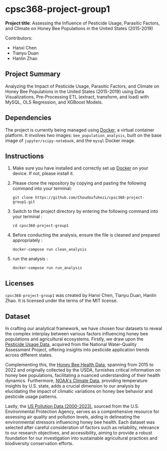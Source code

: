 # cpsc368-project-group1
**Project title**: Assessing the Influence of Pesticide Usage, Parasitic Factors, and Climate on Honey Bee Populations in the United States (2015-2019)

Contributors:

- Hanxi Chen
- Tianyu Duan
- Hanlin Zhao

## Project Summary

Analyzing the Impact of Pesticide Usage, Parasitic Factors, and Climate on Honey Bee Populations in the United States (2015-2019) using Data Visualizations, Pre-Processing ETL (extract, transform, and load) with MySQL, OLS Regression, and XGBoost Models.

## Dependencies

The project is currently being managed using [Docker](https://www.docker.com/), a virtual container platform. It involves two images: `bee_population_analysis`, built on the base image of `jupyter/scipy-notebook`, and the `mysql` Docker image.

## Instructions

1. Make sure you have installed and correctly set up [Docker](https://www.docker.com/) on your device. If not, please install it.
   
2. Please clone the repository by copying and pasting the following command into your terminal:
   
   `git clone https://github.com/Choudoufuhezi/cpsc368-project-group1.git`
  
3. Switch to the project directory by entering the following command into your terminal :

   `cd cpsc368-project-group1`

4. Before conducting the analysis, ensure the file is cleaned and prepared appropriately  :

   `docker-compose run clean_analysis`

5. run the analysis :

   `docker-compose run run_analysis`

## Licenses

`cpsc368-project-group1` was created by Hanxi Chen, Tianyu Duan, Hanlin Zhao. It is licensed under the terms of the MIT license.

## Dataset 

In crafting our analytical framework, we have chosen four datasets to reveal the complex interplay between various factors influencing honey bee populations and agricultural ecosystems. Firstly, we draw upon the [Pesticide Usage Data](https://www.kaggle.com/datasets/konradb/pesticide-usage-in-the-united-states/data), acquired from the National Water-Quality Assessment Project, offering insights into pesticide application trends across different states. 

Complementing this, the [Honey Bee Health Data](https://www.kaggle.com/datasets/m000sey/save-the-honey-bees/data), spanning from 2015 to 2022 and originally collected by the USDA, furnishes critical information on honey bee populations, facilitating a nuanced understanding of their health dynamics. Furthermore, [NOAA's Climate Data](https://www.kaggle.com/datasets/justinrwong/average-monthly-temperature-by-us-state), providing temperature insights by U.S. state, adds a crucial dimension to our analysis by elucidating the impact of climatic variations on honey bee behavior and pesticide usage patterns. 

Lastly, the [US Pollution Data (2000-2023)](https://www.kaggle.com/datasets/guslovesmath/us-pollution-data-200-to-2022), sourced from the U.S. Environmental Protection Agency, serves as a comprehensive resource for assessing air quality and pollution levels, aiding in delineating the environmental stressors influencing honey bee health. Each dataset was selected after careful consideration of factors such as reliability, relevance to our research objectives, and accessibility, aiming to provide a robust foundation for our investigation into sustainable agricultural practices and biodiversity conservation efforts.

